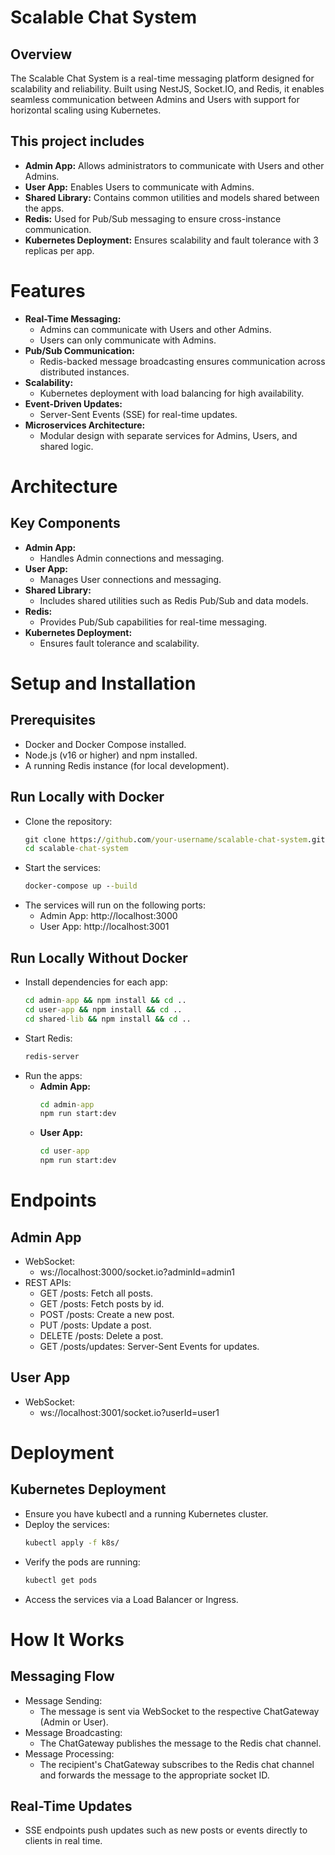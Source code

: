 # Scalable Chat System

## Overview
The Scalable Chat System is a real-time messaging platform designed for scalability and reliability. Built using NestJS, Socket.IO, and Redis, it enables seamless communication between Admins and Users with support for horizontal scaling using Kubernetes.

## This project includes
- **Admin App:** Allows administrators to communicate with Users and other Admins.
- **User App:** Enables Users to communicate with Admins.
- **Shared Library:** Contains common utilities and models shared between the apps.
- **Redis:** Used for Pub/Sub messaging to ensure cross-instance communication.
- **Kubernetes Deployment:** Ensures scalability and fault tolerance with 3 replicas per app.

# Features
- **Real-Time Messaging:**
   - Admins can communicate with Users and other Admins.
   - Users can only communicate with Admins.
- **Pub/Sub Communication:**
   - Redis-backed message broadcasting ensures communication across distributed instances.
- **Scalability:**
   - Kubernetes deployment with load balancing for high availability.
- **Event-Driven Updates:**
   - Server-Sent Events (SSE) for real-time updates.
- **Microservices Architecture:**
   - Modular design with separate services for Admins, Users, and shared logic.
  
 # Architecture
## Key Components
- **Admin App:**
    - Handles Admin connections and messaging.
- **User App:**
    - Manages User connections and messaging.
- **Shared Library:**
    - Includes shared utilities such as Redis Pub/Sub and data models.
- **Redis:**
    - Provides Pub/Sub capabilities for real-time messaging.
- **Kubernetes Deployment:**
    - Ensures fault tolerance and scalability.
 
# Setup and Installation
## Prerequisites
* Docker and Docker Compose installed.
* Node.js (v16 or higher) and npm installed.
* A running Redis instance (for local development).

## Run Locally with Docker
* Clone the repository:
    ```cmd
    git clone https://github.com/your-username/scalable-chat-system.git
    cd scalable-chat-system
* Start the services:
    ```cmd
    docker-compose up --build
* The services will run on the following ports:
    * Admin App: http://localhost:3000
    * User App: http://localhost:3001
 
## Run Locally Without Docker
* Install dependencies for each app:
    ```cmd
    cd admin-app && npm install && cd ..
    cd user-app && npm install && cd ..
    cd shared-lib && npm install && cd ..
* Start Redis:
    ```cmd
    redis-server
* Run the apps:
    * **Admin App:**
        ```cmd
        cd admin-app
        npm run start:dev
    * **User App:**
        ```cmd
        cd user-app
        npm run start:dev
        
# Endpoints
## Admin App
* WebSocket:
    * ws://localhost:3000/socket.io?adminId=admin1
* REST APIs:
    * GET /posts: Fetch all posts.
    * GET /posts: Fetch posts by id.
    * POST /posts: Create a new post.
    * PUT /posts: Update a post.
    * DELETE /posts: Delete a  post.
    * GET /posts/updates: Server-Sent Events for updates.
## User App
* WebSocket:
    * ws://localhost:3001/socket.io?userId=user1
 
# Deployment
## Kubernetes Deployment
* Ensure you have kubectl and a running Kubernetes cluster.
* Deploy the services:
    ```cmd
    kubectl apply -f k8s/
* Verify the pods are running:
    ```cmd
    kubectl get pods
*  Access the services via a Load Balancer or Ingress.

# How It Works
## Messaging Flow
* Message Sending:
    * The message is sent via WebSocket to the respective ChatGateway (Admin or User).
* Message Broadcasting:
    * The ChatGateway publishes the message to the Redis chat channel.
* Message Processing:
    * The recipient's ChatGateway subscribes to the Redis chat channel and forwards the message to the appropriate socket ID.

## Real-Time Updates
* SSE endpoints push updates such as new posts or events directly to clients in real time.

